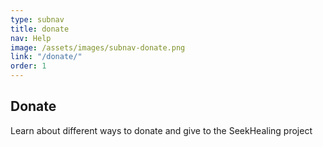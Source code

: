 ```yaml
---
type: subnav
title: donate
nav: Help
image: /assets/images/subnav-donate.png
link: "/donate/"
order: 1
---
```


## Donate

Learn about different ways to donate and give to the SeekHealing project
